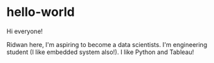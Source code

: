 # hello-world

Hi everyone!


Ridwan here, I'm aspiring to become a data scientists.
I'm engineering student (I like embedded system also!).
I like Python and Tableau!
